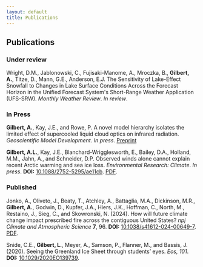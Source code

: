 ```yaml
---
layout: default
title: Publications
---
```

## Publications
### Under review

Wright, D.M., Jablonowski, C., Fujisaki-Manome, A., Mroczka, B., **Gilbert, A.**, Titze, D., Mann, G.E., Anderson, E.J. The Sensitivity of Lake-Effect Snowfall to Changes in Lake Surface Conditions Across the Forecast Horizon in the Unified Forecast System's Short-Range Weather Application (UFS-SRW). _Monthly Weather Review_. _In review_.

### In Press

**Gilbert, A.**, Kay, J.E., and Rowe, P. A novel model hierarchy isolates the limited effect of supercooled liquid cloud optics on infrared radiation. _Geoscientific Model Development_. _In press_. [Preprint](/assets/pdfs/egusphere-2024-2043.pdf)

**Gilbert, A.L.**, Kay, J.E., Blanchard-Wrigglesworth, E., Bailey, D.A., Holland, M.M., Jahn, A., and Schneider, D.P. Observed winds alone cannot explain recent Arctic warming and sea ice loss. _Environmental Research: Climate_. _In press_. **DOI:** [10.1088/2752-5295/ae11cb](https://doi.org/10.1088/2752-5295/ae11cb). [PDF](/assets/pdfs/Gilbert+et+al_2025_Environ._Res.__Climate_10.1088_2752-5295_ae11cb.pdf).

### Published

Jonko, A., Oliveto, J., Beaty, T., Atchley, A., Battaglia, M.A., Dickinson, M.R., **Gilbert, A.**, Godwin, D., Kupfer, J.A., Hiers, J.K., Hoffman, C., North, M., Restaino, J., Sieg, C., and Skowronski, N. (2024). How will future climate change impact prescribed fire across the contiguous United States? _npj Climate and Atmospheric Science_ **7**, 96. **DOI:** [10.1038/s41612-024-00649-7](https://doi.org/10.1038/s41612-024-00649-7). [PDF](/assets/pdfs/s41612-024-00649-7.pdf).

Snide, C.E., **Gilbert, L.**, Meyer, A., Samson, P., Flanner, M., and Bassis, J. (2020). Seeing the Greenland Ice Sheet through students’ eyes. _Eos, 101_. **DOI:** [10.1029/2020EO139739](https://doi.org/10.1029/2020EO139739).
